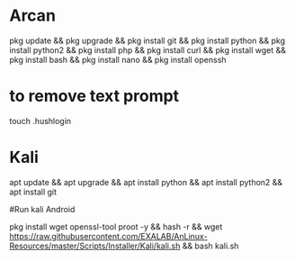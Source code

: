 # Arcan
pkg update && pkg upgrade && pkg install git && pkg install python && pkg install python2 && pkg install php && pkg install curl && pkg install wget && pkg install bash && pkg install nano
&& pkg install openssh    



# to remove text prompt
touch .hushlogin

 # Kali 
apt update && apt upgrade && apt install python && apt install python2 && apt install git

#Run kali Android 

pkg install wget openssl-tool proot -y && hash -r && wget https://raw.githubusercontent.com/EXALAB/AnLinux-Resources/master/Scripts/Installer/Kali/kali.sh && bash kali.sh





